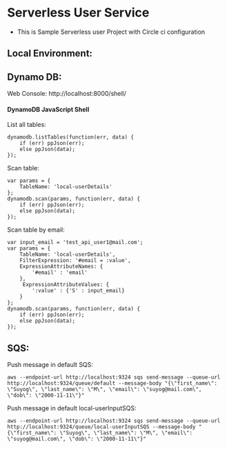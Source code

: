 # Serverless User Service

- This is Sample Serverless user Project with Circle ci configuration


## Local Environment:

## Dynamo DB:

Web Console: http://localhost:8000/shell/

#### DynamoDB JavaScript Shell
List all tables:

```
dynamodb.listTables(function(err, data) {
    if (err) ppJson(err); 
    else ppJson(data); 
});
```

Scan table:

```
var params = {
    TableName: 'local-userDetails'
};
dynamodb.scan(params, function(err, data) {
    if (err) ppJson(err); 
    else ppJson(data);
});
```

Scan table by email:

```
var input_email = 'test_api_user1@mail.com';
var params = {
    TableName: 'local-userDetails',
    FilterExpression: '#email = :value',
    ExpressionAttributeNames: { 
        '#email' : 'email'
    },
     ExpressionAttributeValues: {   
        ':value' : {'S' : input_email}
    }
};
dynamodb.scan(params, function(err, data) {
    if (err) ppJson(err); 
    else ppJson(data);
});
```

## SQS:

Push message in default SQS:

```
aws --endpoint-url http://localhost:9324 sqs send-message --queue-url http://localhost:9324/queue/default --message-body "{\"first_name\": \"Suyog\", \"last_name\": \"M\", \"email\": \"suyog@mail.com\", \"dob\": \"2000-11-11\"}"

```

Push message in default local-userInputSQS:

```
aws --endpoint-url http://localhost:9324 sqs send-message --queue-url http://localhost:9324/queue/local-userInputSQS --message-body "{\"first_name\": \"Suyog\", \"last_name\": \"M\", \"email\": \"suyog@mail.com\", \"dob\": \"2000-11-11\"}"

```
